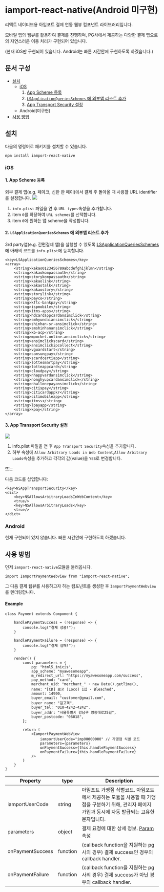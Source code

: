 # iamport-react-native(Android 미구현)
리액트 네이티브용 아임포트 결제 연동 웹뷰 컴포넌트 라이브러리입니다.

모바일 앱의 웹뷰를 활용하여 결제를 진행하며, PG사에서 제공하는 다양한 결제 앱으로의 자연스러운 이동 처리가 구현되어 있습니다.

(현재 iOS만 구현되어 있습니다. Android는 빠른 시간안에 구현하도록 하겠습니다.)

## 문서 구성
* [설치](#설치)
    * [iOS](#ios)
        1. [App Scheme 등록](#1-app-scheme-등록)
        2. [`LSApplicationQueriesSchemes` 에 외부앱 리스트 추가](#2-lsapplicationqueriesschemes-에-외부앱-리스트-추가)
        3. [App Transport Security 설정](#3-app-transport-security-설정)
    * Android(미구현)
* [사용 방법](#사용-방법)

##  설치
다음의 명령어로 패키지를 설치할 수 있습니다.
```
npm install iamport-react-native
```
### iOS
#### 1. App Scheme 등록
외부 결제 앱(e.g. 페이코, 신한 판 페이)에서 결제 후 돌아올 때 사용할 URL identifier를 설정합니다.
![](./assets/app-scheme-registry.gif)
1. `info.plist` 파일을 연 후 `URL types`속성을 추가합니다.
2. item `0`를 확장하여 `URL schemes`를 선택합니다.
3. item `0`에 원하는 앱 scheme을 작성합니다.

#### 2. `LSApplicationQueriesSchemes` 에 외부앱 리스트 추가
3rd party앱(e.g. 간편결제 앱)을 실행할 수 있도록 [LSApplicationQueriesSchemes](https://developer.apple.com/library/content/documentation/General/Reference/InfoPlistKeyReference/Articles/LaunchServicesKeys.html#//apple_ref/doc/uid/TP40009250-SW14)에 아래의 코드를 `info.plist`에 등록합니다.
```
<key>LSApplicationQueriesSchemes</key>
<array>
    <string>kakao0123456789abcdefghijklmn</string>
    <string>kakaokompassauth</string>
    <string>storykompassauth</string>
    <string>kakaolink</string>
    <string>kakaotalk</string>
    <string>kakaostory</string>
    <string>storylink</string>
    <string>payco</string>
    <string>kftc-bankpay</string>
    <string>ispmobile</string>
    <string>itms-apps</string>
    <string>hdcardappcardansimclick</string>
    <string>smhyundaiansimclick</string>
    <string>shinhan-sr-ansimclick</string>
    <string>smshinhanansimclick</string>
    <string>kb-acp</string>
    <string>mpocket.online.ansimclick</string>
    <string>ansimclickscard</string>
    <string>ansimclickipcollect</string>
    <string>vguardstart</string>
    <string>samsungpay</string>
    <string>scardcertiapp</string>
    <string>lottesmartpay</string>
    <string>lotteappcard</string>
    <string>cloudpay</string>
    <string>nhappvardansimclick</string>
    <string>nonghyupcardansimclick</string>
    <string>nhallonepayansimclick</string>
    <string>citispay</string>
    <string>citicardappkr</string>
    <string>citimobileapp</string>
    <string>itmss</string>
    <string>lpayapp</string>
    <string>kpay</string>
</array>
```

#### 3. App Transport Security 설정
![](./assets/allow-arbitrary.gif)
1. info.plist 파일을 연 후 `App Transport Security`속성을 추가합니다.
2. 하부 속성에 `Allow Arbitrary Loads in Web Content`,`Allow Arbitrary Loads`속성을 추가하고 각각의 값(value)을 `YES`로 변경합니다.

또는

다음 코드를 삽입합니다:
```
<key>NSAppTransportSecurity</key>
<dict>
    <key>NSAllowsArbitraryLoadsInWebContent</key>
    <true/>
    <key>NSAllowsArbitraryLoads</key>
    <true/>
</dict>
```

### Android
현재 구현되어 있지 않습니다. 빠른 시간안에 구현하도록 하겠습니다.

## 사용 방법
먼저 `iamport-react-native`모듈을 불러옵니다.
```
import IamportPaymentWebview from "iamport-react-native";
```

그 다음 결제 웹뷰를 사용하고자 하는 컴포넌트를 생성한 후 `IamportPaymentWebview`를 렌더링합니다.

#### Example
```
class Payment extends Component {

    handlePaymentSuccess = (response) => {
        console.log("결제 성공!");
    }

    handlePaymentFailure = (response) => {
        console.log("결제 실패!");
    }

    render() {
        const parameters = {
            pg: "html5_inicis",
            app_scheme: "myawesomeapp",
            m_redirect_url: "https://myawesomeapp.com/success",
            pay_method: "card",
            merchant_uid: "merchant_" + new Date().getTime(),
            name: "[CD] 로꼬 (Loco) 1집 - Bleached",
            amount: 14900,
            buyer_email: "customer@gmail.com",
            buyer_name: "김고객",
            buyer_tel: "010-4242-4242",
            buyer_addr: "서울특별시 강남구 영동대로25길",
            buyer_postcode: "06018",
        };

        return (
            <IamportPaymentWebView
                iamportUserCode="imp00000000" // 가맹점 식별 코드
                parameters={parameters}
                onPaymentSuccess={this.handlePaymentSuccess}
                onPaymentFailure={this.handlePaymentFailure}
            />
        )
    }
}
```
| Property         | type     | Description                                                                                                                                                 |
|------------------|----------|-------------------------------------------------------------------------------------------------------------------------------------------------------------|
| iamportUserCode  | string   | 아임포트 가맹점 식별코드. 아임포트에서 제공하는 모듈을 사용할 때 가맹점을 구분하기 위해, 관리자 페이지 가입과 동시에 자동 발급되는 고유한 문자입니다.       |
| parameters       | object   | 결제 요청에 대한 상세 정보. [Param속성](https://github.com/iamport/iamport-manual/tree/master/%EC%9D%B8%EC%A6%9D%EA%B2%B0%EC%A0%9C#211-param-속성공통-속성) |
| onPaymentSuccess | function | (callback function을 지원하는 pg사의 경우) 결제 success인 경우의 callback handler.                                                                          |
| onPaymentFailure | function | (callback function을 지원하는 pg사의 경우) 결제 success가 아닌 경우의 callback handler.                                                                     |